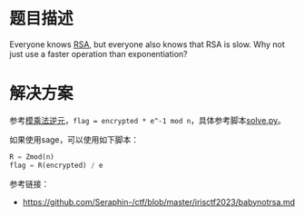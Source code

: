 # 题目描述

Everyone knows [RSA](https://en.wikipedia.org/wiki/RSA_(cryptosystem)), but everyone also knows that RSA is slow. Why not just use a faster operation than exponentiation?

# 解决方案

参考[模乘法逆元](https://en.wikipedia.org/wiki/Modular_multiplicative_inverse)，`flag = encrypted * e^-1 mod n`，具体参考脚本[solve.py](solution/solve.py)。

如果使用sage，可以使用如下脚本：

```python
R = Zmod(n)
flag = R(encrypted) / e
```

参考链接：

- https://github.com/Seraphin-/ctf/blob/master/irisctf2023/babynotrsa.md
